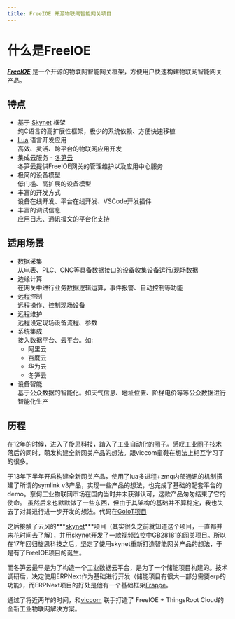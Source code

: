 ```yaml
---
title: FreeIOE 开源物联网智能网关项目
---
```


# 什么是FreeIOE

***[FreeIOE](http://freeioe.org)*** 是一个开源的物联网智能网关框架，方便用户快速构建物联网智能网关产品。


## 特点

* 基于 [Skynet](http://github.com/cloudwu/skynet) 框架  
	纯C语言的高扩展性框架，极少的系统依赖、方便快速移植
* [Lua](http://www.lua.org) 语言开发应用  
	高效、灵活、跨平台的物联网应用开发
* 集成云服务 - [冬笋云](http://cloud.thingsroot.com)  
	冬笋云提供FreeIOE网关的管理维护以及应用中心服务
* 极简的设备模型  
	低门槛、高扩展的设备模型
* 丰富的开发方式  
	设备在线开发、平台在线开发、VSCode开发插件
* 丰富的调试信息  
	应用日志、通讯报文的平台化支持


## 适用场景

* 数据采集  
	从电表、PLC、CNC等具备数据接口的设备收集设备运行/现场数据
* 边缘计算  
	在网关中进行业务数据逻辑运算，事件报警、自动控制等功能
* 远程控制  
	远程操作、控制现场设备
* 远程维护  
	远程设定现场设备流程、参数
* 系统集成  
	接入数据平台、云平台。如:
	* 阿里云
	* 百度云
	* 华为云
	* 冬笋云
* 设备智能  
	基于公众数据的智能化。如天气信息、地址位置、阶梯电价等等公众数据进行智能化生产



## 历程

在12年的时候，进入了[旋思科技](http://www.symid.com)，踏入了工业自动化的圈子。感叹工业圈子技术落后的同时，萌发构建全新网关产品的想法。跟viccom童鞋在想法上相互学习了的很多。

于13年下半年开启构建全新网关产品，使用了lua多进程+zmq内部通讯的机制搭建了所谓的symlink v3产品，实现一些产品的想法，也完成了基础的配套平台的demo。奈何工业物联网市场在国内当时并未获得认可，这款产品匆匆结束了它的使命。 虽然后来也默默做了一些东西，但由于其架构的基础并不算稳定，我也失去了对其进行进一步开发的想法。代码在[GoIoT项目](http://github.com/kooiot/goiot)

之后接触了云风的***[skynet](http://github.com/cloudwu/skynet)***项目（其实很久之前就知道这个项目，一直都并未花时间去了解），并用skynet开发了一款视频监控中GB28181的网关项目。所以在17年回归旋思科技之后，坚定了使用skynet重新打造智能网关产品的想法，于是有了FreeIOE项目的诞生。

而冬笋云最早是为了构造一个工业数据云平台，是为了一个储能项目构建的。技术调研后，决定使用ERPNext作为基础进行开发（储能项目有很大一部分需要erp的功能），而ERPNext项目的好处是他有一个基础框架[Frappe](http://frappe.io)。

通过了将近两年的时间，和[viccom](http://github.com/viccom) 联手打造了 FreeIOE + ThingsRoot Cloud的全新工业物联网解决方案。

